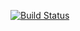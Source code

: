 [![Build Status](https://dev.azure.com/riyazdhensa/AgileProject/_apis/build/status%2FDevops8980.gitapp?branchName=master)](https://dev.azure.com/riyazdhensa/AgileProject/_build/latest?definitionId=6&branchName=master)
